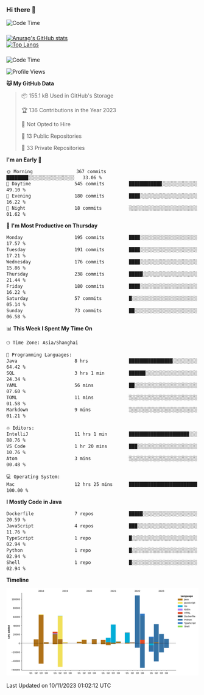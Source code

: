 ### Hi there 👋 

![Code Time](https://img.shields.io/endpoint?style=flat&url=https://codetime-api.datreks.com/badge/1061?logoColor=white%26project=%26recentMS=0%26showProject=false)

<!--
**Muyiafan/Muyiafan** is a ✨ _special_ ✨ repository because its `README.md` (this file) appears on your GitHub profile.

Here are some ideas to get you started:

- 🔭 I’m currently working on ...
- 🌱 I’m currently learning ...
- 👯 I’m looking to collaborate on ...
- 🤔 I’m looking for help with ...
- 💬 Ask me about ...
- 📫 How to reach me: ...
- 😄 Pronouns: ...
- ⚡ Fun fact: ...
-->

### 

[![Anurag's GitHub stats](https://github-readme-stats.vercel.app/api?username=Muyiafan)](https://github.com/anuraghazra/github-readme-stats)
<br>
[![Top Langs](https://github-readme-stats.vercel.app/api/top-langs/?username=Muyiafan)](https://github.com/anuraghazra/github-readme-stats)

### 

<!--START_SECTION:waka-->
![Code Time](http://img.shields.io/badge/Code%20Time-6%2C043%20hrs%204%20mins-blue)

![Profile Views](http://img.shields.io/badge/Profile%20Views-0-blue)

**🐱 My GitHub Data** 

> 📦 155.1 kB Used in GitHub's Storage 
 > 
> 🏆 136 Contributions in the Year 2023
 > 
> 🚫 Not Opted to Hire
 > 
> 📜 13 Public Repositories 
 > 
> 🔑 33 Private Repositories 
 > 
**I'm an Early 🐤** 

```text
🌞 Morning                367 commits         ████████░░░░░░░░░░░░░░░░░   33.06 % 
🌆 Daytime                545 commits         ████████████░░░░░░░░░░░░░   49.10 % 
🌃 Evening                180 commits         ████░░░░░░░░░░░░░░░░░░░░░   16.22 % 
🌙 Night                  18 commits          ░░░░░░░░░░░░░░░░░░░░░░░░░   01.62 % 
```
📅 **I'm Most Productive on Thursday** 

```text
Monday                   195 commits         ████░░░░░░░░░░░░░░░░░░░░░   17.57 % 
Tuesday                  191 commits         ████░░░░░░░░░░░░░░░░░░░░░   17.21 % 
Wednesday                176 commits         ████░░░░░░░░░░░░░░░░░░░░░   15.86 % 
Thursday                 238 commits         █████░░░░░░░░░░░░░░░░░░░░   21.44 % 
Friday                   180 commits         ████░░░░░░░░░░░░░░░░░░░░░   16.22 % 
Saturday                 57 commits          █░░░░░░░░░░░░░░░░░░░░░░░░   05.14 % 
Sunday                   73 commits          ██░░░░░░░░░░░░░░░░░░░░░░░   06.58 % 
```


📊 **This Week I Spent My Time On** 

```text
🕑︎ Time Zone: Asia/Shanghai

💬 Programming Languages: 
Java                     8 hrs               ████████████████░░░░░░░░░   64.42 % 
SQL                      3 hrs 1 min         ██████░░░░░░░░░░░░░░░░░░░   24.34 % 
YAML                     56 mins             ██░░░░░░░░░░░░░░░░░░░░░░░   07.60 % 
TOML                     11 mins             ░░░░░░░░░░░░░░░░░░░░░░░░░   01.58 % 
Markdown                 9 mins              ░░░░░░░░░░░░░░░░░░░░░░░░░   01.21 % 

🔥 Editors: 
IntelliJ                 11 hrs 1 min        ██████████████████████░░░   88.76 % 
VS Code                  1 hr 20 mins        ███░░░░░░░░░░░░░░░░░░░░░░   10.76 % 
Atom                     3 mins              ░░░░░░░░░░░░░░░░░░░░░░░░░   00.48 % 

💻 Operating System: 
Mac                      12 hrs 25 mins      █████████████████████████   100.00 % 
```

**I Mostly Code in Java** 

```text
Dockerfile               7 repos             █████░░░░░░░░░░░░░░░░░░░░   20.59 % 
JavaScript               4 repos             ███░░░░░░░░░░░░░░░░░░░░░░   11.76 % 
TypeScript               1 repo              █░░░░░░░░░░░░░░░░░░░░░░░░   02.94 % 
Python                   1 repo              █░░░░░░░░░░░░░░░░░░░░░░░░   02.94 % 
Shell                    1 repo              █░░░░░░░░░░░░░░░░░░░░░░░░   02.94 % 
```



**Timeline**

![Lines of Code chart](https://raw.githubusercontent.com/Muyiafan/Muyiafan/main/assets/bar_graph.png)


 Last Updated on 10/11/2023 01:02:12 UTC
<!--END_SECTION:waka-->
